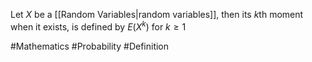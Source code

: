 Let $X$ be a [[Random Variables|random variables]], then its $k$th moment when it exists, is defined by $E(X^{k})$ for $k\geq 1$


#Mathematics #Probability  #Definition 
